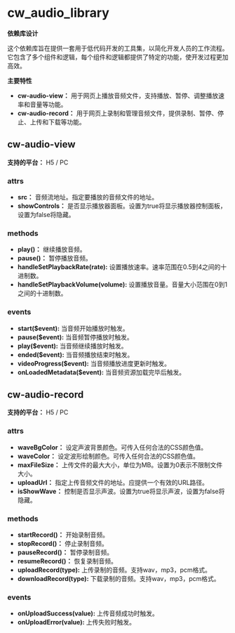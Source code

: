 # cw_audio_library

**依赖库设计**

这个依赖库旨在提供一套用于低代码开发的工具集，以简化开发人员的工作流程。它包含了多个组件和逻辑，每个组件和逻辑都提供了特定的功能，使开发过程更加高效。

**主要特性**

- **cw-audio-view：** 用于网页上播放音频文件，支持播放、暂停、调整播放速率和音量等功能。
- **cw-audio-record：** 用于网页上录制和管理音频文件，提供录制、暂停、停止、上传和下载等功能。

## cw-audio-view

**支持的平台：** H5 / PC

### attrs

- **src：** 音频流地址。指定要播放的音频文件的地址。
- **showControls：** 是否显示播放器面板。设置为true将显示播放器控制面板，设置为false将隐藏。

### methods

- **play()：** 继续播放音频。
- **pause()：** 暂停播放音频。
- **handleSetPlaybackRate(rate):** 设置播放速率。速率范围在0.5到4之间的十进制数。
- **handleSetPlaybackVolume(volume):** 设置播放音量。音量大小范围在0到1之间的十进制数。

### events

- **start($event):** 当音频开始播放时触发。
- **pause($event):** 当音频暂停播放时触发。
- **play($event):** 当音频继续播放时触发。
- **ended($event):** 当音频播放结束时触发。
- **videoProgress($event):** 当音频播放进度更新时触发。
- **onLoadedMetadata($event):** 当音频资源加载完毕后触发。

## cw-audio-record

**支持的平台：** H5 / PC

### attrs

- **waveBgColor：** 设定声波背景颜色。可传入任何合法的CSS颜色值。
- **waveColor：** 设定波形绘制颜色。可传入任何合法的CSS颜色值。
- **maxFileSize：** 上传文件的最大大小，单位为MB。设置为0表示不限制文件大小。
- **uploadUrl：** 指定上传音频文件的地址。应提供一个有效的URL路径。
- **isShowWave：** 控制是否显示声波。设置为true将显示声波，设置为false将隐藏。

### methods

- **startRecord()：** 开始录制音频。
- **stopRecord()：** 停止录制音频。
- **pauseRecord()：** 暂停录制音频。
- **resumeRecord()：** 恢复录制音频。
- **uploadRecord(type):** 上传录制的音频。支持wav，mp3，pcm格式。
- **downloadRecord(type):** 下载录制的音频。支持wav，mp3，pcm格式。

### events

- **onUploadSuccess(value):** 上传音频成功时触发。
- **onUploadError(value):** 上传失败时触发。

